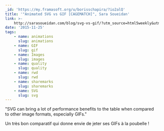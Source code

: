 ```yaml
---
_id: 'https://my.framasoft.org/u/borisschapira/?io2alQ'
title: '"Animated SVG vs GIF [CAGEMATCH]", Sara Soueidan'
link: >-
    http://sarasoueidan.com/blog/svg-vs-gif/?utm_source=html5weekly&utm_medium=email
date: '2015-11-25'
tags:
    - name: animations
      slug: animations
    - name: GIF
      slug: gif
    - name: Images
      slug: images
    - name: quality
      slug: quality
    - name: rwd
      slug: rwd
    - name: sharemarks
      slug: sharemarks
    - name: SVG
      slug: svg
---
```


<div class="markdown"><p>&quot;SVG can bring a lot of performance benefits to the table when compared to other image formats, especially GIFs.&quot;</p>
<p>Un très bon comparatif qui donne envie de jeter ses GIFs à la poubelle !
</p></div>
